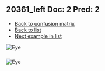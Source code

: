 ## 20361_left Doc: 2 Pred: 2
- [Back to confusion matrix](https://github.com/juliandewit/kaggle_retinopathy/blob/master/matrix.md)
- [Back to list](https://github.com/juliandewit/kaggle_retinopathy/blob/master/lists/22/list.md)
- [Next example in list](https://github.com/juliandewit/kaggle_retinopathy/blob/master/lists/22/20/20420_left.md)

![Eye](https://retinopaty.blob.core.windows.net/size1024/20361_left_2.jpeg)

### 

![Eye]()
